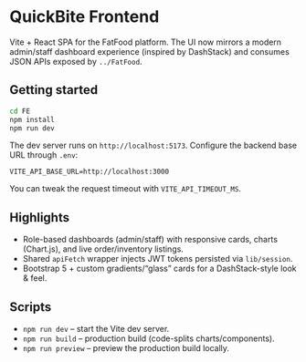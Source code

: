 # QuickBite Frontend

Vite + React SPA for the FatFood platform. The UI now mirrors a modern admin/staff dashboard experience (inspired by DashStack) and consumes JSON APIs exposed by `../FatFood`.

## Getting started

```bash
cd FE
npm install
npm run dev
```

The dev server runs on `http://localhost:5173`. Configure the backend base URL through `.env`:

```
VITE_API_BASE_URL=http://localhost:3000
```

You can tweak the request timeout with `VITE_API_TIMEOUT_MS`.

## Highlights

- Role-based dashboards (admin/staff) with responsive cards, charts (Chart.js), and live order/inventory listings.
- Shared `apiFetch` wrapper injects JWT tokens persisted via `lib/session`.
- Bootstrap 5 + custom gradients/“glass” cards for a DashStack-style look & feel.

## Scripts

- `npm run dev` – start the Vite dev server.
- `npm run build` – production build (code-splits charts/components).
- `npm run preview` – preview the production build locally.
